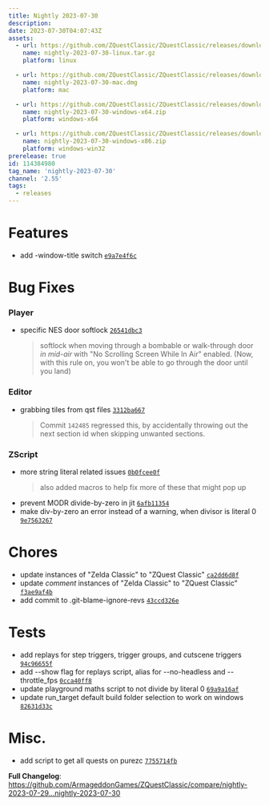 ```yaml
---
title: Nightly 2023-07-30
description: 
date: 2023-07-30T04:07:43Z
assets: 
  - url: https://github.com/ZQuestClassic/ZQuestClassic/releases/download/nightly-2023-07-30/nightly-2023-07-30-linux.tar.gz
    name: nightly-2023-07-30-linux.tar.gz
    platform: linux

  - url: https://github.com/ZQuestClassic/ZQuestClassic/releases/download/nightly-2023-07-30/nightly-2023-07-30-mac.dmg
    name: nightly-2023-07-30-mac.dmg
    platform: mac

  - url: https://github.com/ZQuestClassic/ZQuestClassic/releases/download/nightly-2023-07-30/nightly-2023-07-30-windows-x64.zip
    name: nightly-2023-07-30-windows-x64.zip
    platform: windows-x64

  - url: https://github.com/ZQuestClassic/ZQuestClassic/releases/download/nightly-2023-07-30/nightly-2023-07-30-windows-x86.zip
    name: nightly-2023-07-30-windows-x86.zip
    platform: windows-win32
prerelease: true
id: 114384980
tag_name: 'nightly-2023-07-30'
channel: '2.55'
tags:
  - releases
---
```


# Features

- add -window-title switch [`e9a7e4f6c`](https://github.com/ArmageddonGames/ZQuestClassic/commit/e9a7e4f6c05e21aa3af9aa74d9a6e18306d13506)

# Bug Fixes

### Player

- specific NES door softlock [`26541dbc3`](https://github.com/ArmageddonGames/ZQuestClassic/commit/26541dbc367770c386b32e767e1c02f1fe3ab3b4)
   &nbsp;
   >softlock when moving through a bombable or walk-through door *in mid-air* with "No Scrolling Screen While In Air" enabled.
   >(Now, with this rule on, you won't be able to go through the door until you land)

### Editor

- grabbing tiles from qst files [`3312ba667`](https://github.com/ArmageddonGames/ZQuestClassic/commit/3312ba667d5f4c6e1d6181777800ffc41a3cc968)
   &nbsp;
   >Commit `142485` regressed this, by accidentally throwing out the next
   >section id when skipping unwanted sections.

### ZScript

- more string literal related issues [`0b0fcee0f`](https://github.com/ArmageddonGames/ZQuestClassic/commit/0b0fcee0f7230ba16964ce01eec8d35154fac123)
   &nbsp;
   >also added macros to help fix more of these that might pop up
- prevent MODR divide-by-zero in jit [`6afb11354`](https://github.com/ArmageddonGames/ZQuestClassic/commit/6afb113544101bbe62e1ed48f9f6ff9a38e42ee6)
- make div-by-zero an error instead of a warning, when divisor is literal 0 [`9e7563267`](https://github.com/ArmageddonGames/ZQuestClassic/commit/9e756326754ac026db3ef2d26a2a65454945f701)

# Chores

- update instances of "Zelda Classic" to "ZQuest Classic" [`ca2dd6d8f`](https://github.com/ArmageddonGames/ZQuestClassic/commit/ca2dd6d8f8b3a8079c7f20cc61b0415a875a21d1)
- update *comment* instances of "Zelda Classic" to "ZQuest Classic" [`f3ae9af4b`](https://github.com/ArmageddonGames/ZQuestClassic/commit/f3ae9af4b92021cbfcf14ced7714968532b96b78)
- add commit to .git-blame-ignore-revs [`43ccd326e`](https://github.com/ArmageddonGames/ZQuestClassic/commit/43ccd326ecf8d4f8d7f3fc6b0af077a7ab95b5cf)

# Tests

- add replays for step triggers, trigger groups, and cutscene triggers [`94c96655f`](https://github.com/ArmageddonGames/ZQuestClassic/commit/94c96655f46651ab307cda4100c28c5996771c45)
- add --show flag for replays script, alias for --no-headless and --throttle_fps [`0cca40ff8`](https://github.com/ArmageddonGames/ZQuestClassic/commit/0cca40ff8d613da46f766efa729ce3f05a4856a6)
- update playground maths script to not divide by literal 0 [`69a9a16af`](https://github.com/ArmageddonGames/ZQuestClassic/commit/69a9a16af0a5599968f2b541c080180d55f85fa8)
- update run_target default build folder selection to work on windows [`82631d33c`](https://github.com/ArmageddonGames/ZQuestClassic/commit/82631d33c5a8c49e7de431382925a555bbef18a9)

# Misc.

- add script to get all quests on purezc [`7755714fb`](https://github.com/ArmageddonGames/ZQuestClassic/commit/7755714fb1ac030edec6b824bc7710c200d3bdb7)



**Full Changelog**: https://github.com/ArmageddonGames/ZQuestClassic/compare/nightly-2023-07-29...nightly-2023-07-30

